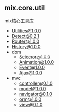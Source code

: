 ## mix.core.util

mix核心工具库

* Utilities@1.0.0
* Detect@0.2.1
* Router@1.0.0
* History@1.0.0
* dom
	* Selector@1.0.0
	* Animation@1.0.0
	* Event@1.0.0
	* Ajax@1.0.0
* mvc
	* controller@0.1.0
	* model@1.0.0
	* navigator@0.1.0
	* orm@1.0.0
	* view@0.1.0